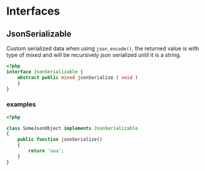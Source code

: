 # Interfaces

## JsonSerializable 

Custom serialized data when using `json_encode()`,
the returned value is with type of *mixed* and
will be recursively json serialized until it is a string.

```php
<?php
interface JsonSerializable {
    abstract public mixed jsonSerialize ( void )
    }
}
```

### examples

```php
<?php

class SomeJsonObject implements JsonSerializable
{
    public function jsonSerialize()
    {
        return 'aaa';
    }
}
```